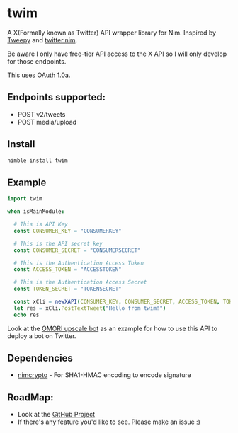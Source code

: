 # twim

A X(Formally known as Twitter) API wrapper library for Nim. Inspired by [Tweepy](https://www.tweepy.org/) and [twitter.nim](https://github.com/snus-kin/twitter.nim).

Be aware I only have free-tier API access to the X API so I will only develop for those endpoints.

This uses OAuth 1.0a.

## Endpoints supported:

- POST v2/tweets
- POST media/upload

## Install

```Bash
nimble install twim
```

## Example

```Nim
import twim

when isMainModule:

  # This is API Key
  const CONSUMER_KEY = "CONSUMERKEY"

  # This is the API secret key
  const CONSUMER_SECRET = "CONSUMERSECRET"

  # This is the Authentication Access Token
  const ACCESS_TOKEN = "ACCESSTOKEN"

  # This is the Authentication Access Secret
  const TOKEN_SECRET = "TOKENSECRET"

  const xCli = newXAPI(CONSUMER_KEY, CONSUMER_SECRET, ACCESS_TOKEN, TOKEN_SECRET)
  let res = xCli.PostTextTweet("Hello from twim!")
  echo res
```

Look at the [OMORI upscale bot](https://github.com/aspiring-aster/omori-upscale-bot-v2/tree/main) as an example for how to use this API to deploy a bot on Twitter.

## Dependencies

- [nimcrypto](https://github.com/cheatfate/nimcrypto) - For SHA1-HMAC encoding to encode signature

## RoadMap:

- Look at the [GitHub Project](https://github.com/users/aspiring-aster/projects/1?query=is%3Aopen+sort%3Aupdated-desc)
- If there's any feature you'd like to see. Please make an issue :)
